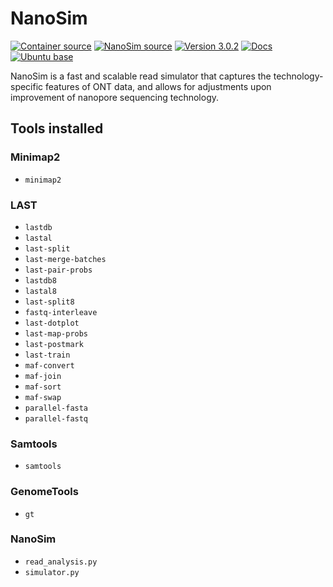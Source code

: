 # NanoSim

[![Container source](https://img.shields.io/static/v1?label=Container%20Source&message=GitHub&color=lightgrey&logo=github&style=flat-square)](https://github.com/MillironX/singularity-builds/tree/nanosim)
[![NanoSim source](https://img.shields.io/static/v1?label=NanoSim%20Source&message=GitHub&color=lightgrey&logo=github&style=flat-square)](https://github.com/bcgsc/NanoSim)
[![Version 3.0.2](https://img.shields.io/static/v1?label=Latest%20version&message=3.0.2&color=yellowgreen&logo=linuxcontainers&style=flat-square)](https://cloud.sylabs.io/library/millironx/default/nanosim)
[![Docs](https://img.shields.io/static/v1?label=Docs&message=README&color=blue&style=flat-square)](https://github.com/bcgsc/NanoSim/blob/master/README.md)
[![Ubuntu base](https://img.shields.io/static/v1?label=Base%20image&message=Ubuntu&color=e95420&logo=ubuntu&style=flat-square)](https://ubuntu.com/)

NanoSim is a fast and scalable read simulator that captures the
technology-specific features of ONT data, and allows for adjustments upon
improvement of nanopore sequencing technology.

## Tools installed

### Minimap2

- `minimap2`

### LAST

- `lastdb`
- `lastal`
- `last-split`
- `last-merge-batches`
- `last-pair-probs`
- `lastdb8`
- `lastal8`
- `last-split8`
- `fastq-interleave`
- `last-dotplot`
- `last-map-probs`
- `last-postmark`
- `last-train`
- `maf-convert`
- `maf-join`
- `maf-sort`
- `maf-swap`
- `parallel-fasta`
- `parallel-fastq`

### Samtools

- `samtools`

### GenomeTools

- `gt`

### NanoSim

- `read_analysis.py`
- `simulator.py`
